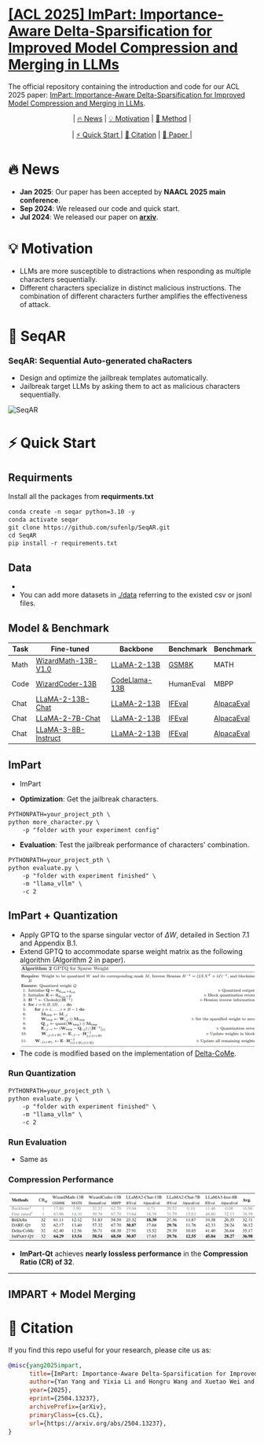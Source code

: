 # [[ACL 2025] ImPart: Importance-Aware Delta-Sparsification for Improved Model Compression and Merging in LLMs](https://arxiv.org/abs/2504.13237)

The official repository containing the introduction and code for our ACL 2025 paper: [ImPart: Importance-Aware Delta-Sparsification for Improved Model Compression and Merging in LLMs](https://arxiv.org/abs/2504.13237).

<p align="center">|
  <a href="#-news"> 🔥 News</a> |
  <a href="#-motivation">💡 Motivation</a> |
  <a href="#-seqar">🔖 Method</a> |
</p>

<p align="center">|
  <a href="#️-quick-start"> ⚡️ Quick Start </a> |
  <a href="#-citation">📓 Citation</a> | 
  <a href="https://arxiv.org/abs/2407.01902">📃 Paper </a>|
</p>

# 🔥 News
- **Jan 2025**: Our paper has been accepted by **NAACL 2025 main conference**.
- **Sep 2024**: We released our code and quick start.
- **Jul 2024**: We released our paper on [**arxiv**](https://arxiv.org/abs/2407.01902).

# 💡 Motivation
- LLMs are more susceptible to distractions when responding as multiple characters sequentially.
- Different characters specialize in distinct malicious instructions. The combination of different characters further amplifies the effectiveness of attack.

# 🔖 SeqAR
### SeqAR: **Seq**uential **A**uto-generated cha**R**acters 
- Design and optimize the jailbreak templates automatically.
- Jailbreak target LLMs by asking them to act as malicious characters sequentially.

<span id="SeqAR"></span>
![SeqAR](./assets/imgs/SeqAR_overview.png)


# ⚡️ Quick Start
## Requirments
Install all the packages from **requirments.txt**
```
conda create -n seqar python=3.10 -y
conda activate seqar
git clone https://github.com/sufenlp/SeqAR.git
cd SeqAR
pip install -r requirements.txt
```

## Data
* 
* You can add more datasets in [./data]() referring to the existed csv or jsonl files.

## Model & Benchmark
| Task | Fine-tuned                                                                   | Backbone                                                        | Benchmark                                             | Benchmark      |
|------|------------------------------------------------------------------------------|-----------------------------------------------------------------|-------------------------------------------------------|----------------|
| Math | [WizardMath-13B-V1.0](https://huggingface.co/vanillaOVO/WizardMath-13B-V1.0) | [LLaMA-2-13B](https://huggingface.co/meta-llama/Llama-2-13b-hf) | [GSM8K](https://huggingface.co/datasets/openai/gsm8k) | MATH           |
| Code | [WizardCoder-13B]()                                                          | [CodeLlama-13B](codellama/CodeLlama-13b-hf)                     | HumanEval                                             | MBPP           | 
| Chat | [LLaMA-2-13B-Chat]()                                                         | [LLaMA-2-13B](https://huggingface.co/meta-llama/Llama-2-13b-hf) | [IFEval](https://huggingface.co/datasets/google/IFEval)                                            | [AlpacaEval](https://github.com/tatsu-lab/alpaca_eval) |
| Chat | [LLaMA-2-7B-Chat]()                                                          | [LLaMA-2-13B](https://huggingface.co/meta-llama/Llama-2-13b-hf) | [IFEval](https://huggingface.co/datasets/google/IFEval)                                            | [AlpacaEval](https://github.com/tatsu-lab/alpaca_eval) |
| Chat | [LLaMA-3-8B-Instruct]()                                                      | [LLaMA-2-13B](https://huggingface.co/meta-llama/Llama-2-13b-hf) | [IFEval](https://huggingface.co/datasets/google/IFEval)                                            | [AlpacaEval](https://github.com/tatsu-lab/alpaca_eval) |


## 

## ImPart
- ImPart 
* **Optimization**: Get the jailbreak characters.
```
PYTHONPATH=your_project_pth \
python more_character.py \
    -p "folder with your experiment config"
```
* **Evaluation**: Test the jailbreak performance of characters' combination.
```
PYTHONPATH=your_project_pth \
python evaluate.py \
    -p "folder with experiment finished" \
    -m "llama_vllm" \
    -c 2
```

## ImPart + Quantization
- Apply GPTQ to the sparse singular vector of $\Delta W$, detailed in Section 7.1 and Appendix B.1.
- Extend GPTQ to accommodate sparse weight matrix as the following algorithm (Algorithm 2 in paper).
![impart_qt_algorithm](./assets/imgs/impart_qt_algorithm.png)
- The code is modified based on the implementation of [Delta-CoMe](https://github.com/thunlp/Delta-CoMe).
### Run Quantization
```shell
PYTHONPATH=your_project_pth \
python evaluate.py \
    -p "folder with experiment finished" \
    -m "llama_vllm" \
    -c 2
```
### Run Evaluation
- Same as 

### Compression Performance
![impart_qt_algorithm](./assets/imgs/impart_qt_results.png)
- **ImPart-Qt** achieves **nearly lossless performance** in the **Compression Ratio (CR) of 32**.

---

## IMPART + Model Merging

# 📓 Citation
If you find this repo useful for your research, please cite us as:
```bibtex
@misc{yang2025impart,
      title={ImPart: Importance-Aware Delta-Sparsification for Improved Model Compression and Merging in LLMs}, 
      author={Yan Yang and Yixia Li and Hongru Wang and Xuetao Wei and James Jianqiao Yu and Yun Chen and Guanhua Chen},
      year={2025},
      eprint={2504.13237},
      archivePrefix={arXiv},
      primaryClass={cs.CL},
      url={https://arxiv.org/abs/2504.13237}, 
}
```
